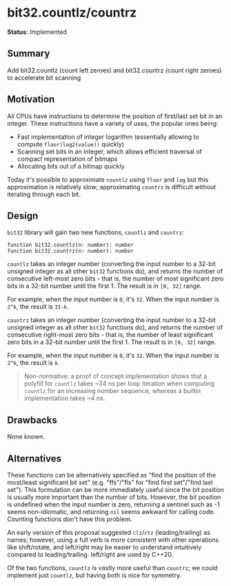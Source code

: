 # bit32.countlz/countrz

**Status**: Implemented

## Summary

Add bit32.countlz (count left zeroes) and bit32.countrz (count right zeroes) to accelerate bit scanning

## Motivation

All CPUs have instructions to determine the position of first/last set bit in an integer. These instructions have a variety of uses, the popular ones being:

- Fast implementation of integer logarithm (essentially allowing to compute `floor(log2(value))` quickly)
- Scanning set bits in an integer, which allows efficient traversal of compact representation of bitmaps
- Allocating bits out of a bitmap quickly

Today it's possible to approximate `countlz` using `floor` and `log` but this approximation is relatively slow; approximating `countrz` is difficult without iterating through each bit.

## Design

`bit32` library will gain two new functions, `countlz` and `countrz`:

```
function bit32.countlz(n: number): number
function bit32.countrz(n: number): number
```

`countlz` takes an integer number (converting the input number to a 32-bit unsigned integer as all other `bit32` functions do), and returns the number of consecutive left-most zero bits - that is, the number of most significant zero bits in a 32-bit number until the first 1. The result is in `[0, 32]` range.

For example, when the input number is `0`, it's `32`. When the input number is `2^k`, the result is `31-k`.

`countrz` takes an integer number (converting the input number to a 32-bit unsigned integer as all other `bit32` functions do), and returns the number of consecutive right-most zero bits - that is,
the number of least significant zero bits in a 32-bit number until the first 1. The result is in `[0, 32]` range.

For example, when the input number is `0`, it's `32`. When the input number is `2^k`, the result is `k`.

> Non-normative: a proof of concept implementation shows that a polyfill for `countlz` takes ~34 ns per loop iteration when computing `countlz` for an increasing number sequence, whereas
> a builtin implementation takes ~4 ns.

## Drawbacks

None known.

## Alternatives

These functions can be alternatively specified as "find the position of the most/least significant bit set" (e.g. "ffs"/"fls" for "find first set"/"find last set"). This formulation
can be more immediately useful since the bit position is usually more important than the number of bits. However, the bit position is undefined when the input number is zero,
returning a sentinel such as -1 seems non-idiomatic, and returning `nil` seems awkward for calling code. Counting functions don't have this problem.

An early version of this proposal suggested `clz`/`ctz` (leading/trailing) as names; however, using a full verb is more consistent with other operations like shift/rotate, and left/right may be easier to understand intuitively compared to leading/trailing. left/right are used by C++20.

Of the two functions, `countlz` is vastly more useful than `countrz`; we could implement just `countlz`, but having both is nice for symmetry.
